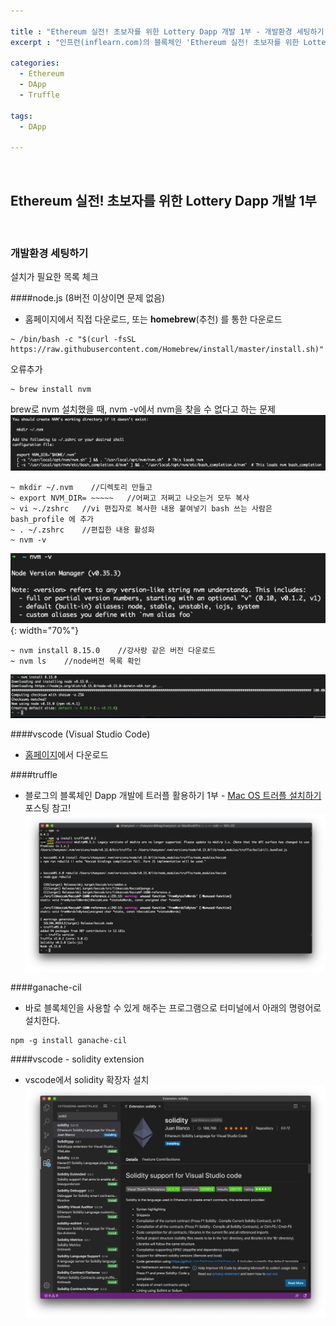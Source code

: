```yaml
---

title : "Ethereum 실전! 초보자를 위한 Lottery Dapp 개발 1부 - 개발환경 세팅하기 (20.05.12 수정)"
excerpt : "인프런(inflearn.com)의 블록체인 'Ethereum 실전! 초보자를 위한 Lottery Dapp 개발' 강의를 수강하며 정리한 포스팅. Truffle project 세팅부터 Lottery 개발, UI 까지의 과정을 포함한다."

categories:
  - Ethereum
  - DApp
  - Truffle

tags:
  - DApp

---
```


<br/>

Ethereum 실전! 초보자를 위한 Lottery Dapp 개발 1부
-------------------

<br/>

### 개발환경 세팅하기

설치가 필요한 목록 체크

####node.js (8버전 이상이면 문제 없음)
- 홈페이지에서 직접 다운로드, 또는 **homebrew**(추천) 를 통한 다운로드

```
~ /bin/bash -c "$(curl -fsSL https://raw.githubusercontent.com/Homebrew/install/master/install.sh)"
```
오류추가
```
~ brew install nvm
```
brew로 nvm 설치했을 때, nvm -v에서 nvm을 찾을 수 없다고 하는 문제
![nvmerror](/assets/pic/200512/nvmerror.png)
```
~ mkdir ~/.nvm    //디렉토리 만들고
~ export NVM_DIR= ~~~~~   //어쩌고 저쩌고 나오는거 모두 복사
~ vi ~./zshrc   //vi 편집자로 복사한 내용 붙여넣기 bash 쓰는 사람은 bash_profile 에 추가
~ . ~/.zshrc    //편집한 내용 활성화
~ nvm -v
```
![nvm_success](/assets/pic/200512/nvm_success.png){: width="70%"}

```
~ nvm install 8.15.0    //강사랑 같은 버전 다운로드
~ nvm ls    //node버전 목록 확인
```
![nodejs_download](/assets/pic/200512/nodejs_download.png)

####vscode (Visual Studio Code)
- [홈페이지](https://code.visualstudio.com/)에서 다운로드

####truffle
- 블로그의 블록체인 Dapp 개발에 트러플 활용하기 1부 - [Mac OS 트러플 설치하기](https://chaenchaen-dev.github.io/truffle/blockchain/react/dapp/Dapp-Truffle-blockchain-basic-1/) 포스팅 참고!
![truffle_install](/assets/pic/200512/truffle_install.png)

####ganache-cil
- 바로 블록체인을 사용할 수 있게 해주는 프로그램으로 터미널에서 아래의 명령어로 설치한다.
```
npm -g install ganache-cil
```

####vscode - solidity extension
- vscode에서 solidity 확장자 설치
![solidity_extention](/assets/pic/200512/solidity_extention.png)

<br/>

<br/>

<br/>
